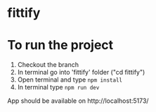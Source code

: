 # fittify
# To run the project

1) Checkout the branch
2) In terminal go into 'fittify' folder ("cd fittify")
2) Open terminal and type `npm install`
3) In terminal type `npm run dev`

App should be available on http://localhost:5173/